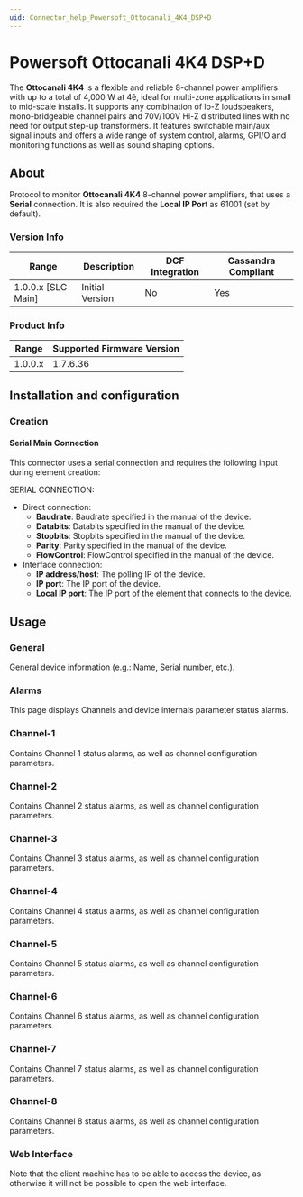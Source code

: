 ```yaml
---
uid: Connector_help_Powersoft_Ottocanali_4K4_DSP+D
---
```


# Powersoft Ottocanali 4K4 DSP+D

The **Ottocanali 4K4** is a flexible and reliable 8-channel power amplifiers with up to a total of 4,000 W at 4ê, ideal for multi-zone applications in small to mid-scale installs. It supports any combination of lo-Z loudspeakers, mono-bridgeable channel pairs and 70V/100V Hi-Z distributed lines with no need for output step-up transformers. It features switchable main/aux signal inputs and offers a wide range of system control, alarms, GPI/O and monitoring functions as well as sound shaping options.

## About

Protocol to monitor **Ottocanali 4K4** 8-channel power amplifiers, that uses a **Serial** connection. It is also required the **Local IP Por**t as 61001 (set by default).

### Version Info

| Range | Description | DCF Integration | Cassandra Compliant |
|----------------------|-----------------|---------------------|-------------------------|
| 1.0.0.x [SLC Main]   | Initial Version | No                  | Yes                     |

### Product Info

| Range | Supported Firmware Version |
|------------------|-----------------------------|
| 1.0.0.x          | 1.7.6.36                    |

## Installation and configuration

### Creation

#### Serial Main Connection

This connector uses a serial connection and requires the following input during element creation:

SERIAL CONNECTION:

- Direct connection:
  - **Baudrate**: Baudrate specified in the manual of the device.
  - **Databits**: Databits specified in the manual of the device.
  - **Stopbits**: Stopbits specified in the manual of the device.
  - **Parity**: Parity specified in the manual of the device.
  - **FlowControl**: FlowControl specified in the manual of the device.
- Interface connection:
  - **IP address/host**: The polling IP of the device.
  - **IP port**: The IP port of the device.
  - **Local IP port**: The IP port of the element that connects to the device.

## Usage

### General

General device information (e.g.: Name, Serial number, etc.).

### Alarms

This page displays Channels and device internals parameter status alarms.

### Channel-1

Contains Channel 1 status alarms, as well as channel configuration parameters.

### Channel-2

Contains Channel 2 status alarms, as well as channel configuration parameters.

### Channel-3

Contains Channel 3 status alarms, as well as channel configuration parameters.

### Channel-4

Contains Channel 4 status alarms, as well as channel configuration parameters.

### Channel-5

Contains Channel 5 status alarms, as well as channel configuration parameters.

### Channel-6

Contains Channel 6 status alarms, as well as channel configuration parameters.

### Channel-7

Contains Channel 7 status alarms, as well as channel configuration parameters.

### Channel-8

Contains Channel 8 status alarms, as well as channel configuration parameters.

### Web Interface

Note that the client machine has to be able to access the device, as otherwise it will not be possible to open the web interface.
